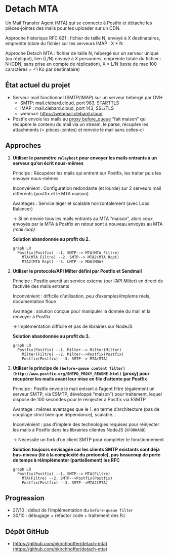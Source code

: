 # Detach MTA

Un Mail Transfer Agent (MTA) qui se connecte à Postfix et détache les pièces-jointes des mails pour les uploader sur un CDN.

Approche historique RFC 821 : fichier de taille N, envoyé à X destinataires, empreinte totale du fichier sur les serveurs IMAP : X * N

Approche Detach MTA : fichier de taille N, hébergé sur un serveur unique (ou répliqué), lien (L/N) envoyé à X personnes, empreinte totale du fichier : N (CDN, sans prise en compte de réplication), X * L/N (texte de max 100 caractères = <1 Ko par destinataire)  

## État actuel du projet

- Serveur mail fonctionnel (SMTP/IMAP) sur un serveur hébergé par OVH
    - SMTP: mail.clebard.cloud, port 983, STARTTLS
    - IMAP : mail.clebard.cloud, port 143, SSL/TLS
    - webmail: https://webmail.clebard.cloud
- Postfix envoie les mails au [proxy before_queue](http://www.postfix.org/SMTPD_PROXY_README.html) “fait maison” qui récupère le contenu du mail via un stream, le parse, récupère les attachments (= pièces-jointes) et renvoie le mail sans celles-ci

## Approches

1. **Utiliser le paramètre `relayhost` pour envoyer les mails entrants à un serveur qu’on écrit nous-mêmes**
    
    Principe : Récupérer les mails qui entrent sur Postfix, les traiter puis les envoyer nous-mêmes
    
    Inconvénient : Configuration redondante (et lourde) sur 2 serveurs mail différents (postfix et le MTA maison)
    
    Avantages : Service léger et scalable horizontalement (avec Load Balancer)
    
    → Si on envoie tous les mails entrants au MTA “maison”, alors ceux envoyés par le MTA à Postfix en retour sont à nouveau envoyés au MTA *(mail loop)*
    
    **Solution abandonnée au profit du 2.**
    
    ```mermaid
    graph LR
      Postfix(Postfix) --1. SMTP--> MTA(MTA Filtre)
    	MTA(MTA Filtre) --2. SMTP--> MTA2(MTA Rcpt)
    	MTA2(MTA Rcpt) --3. LMTP--> MDA(MDA)
    ```
    
2. **Utiliser le protocole/API Milter défini par Postfix et Sendmail**
    
    Principe : Postfix avertit un service externe (par l’API Milter) en direct de l’activité des mails entrants
    
    Inconvénient : difficile d’utilisation, peu d’exemples/implems réels, documentation floue
    
    Avantage : solution conçue pour manipuler la donnée du mail et la renvoyer à Postfix
    
    → Implémentation difficile et pas de librairies sur NodeJS
    
    **Solution abandonnée au profit du 3.**
    
    ```mermaid
    graph LR
      Postfix(Postfix) --1. Milter--> Milter(Milter)
    	Milter(Filtre) --2. Milter-->Postfix(Postfix)
    	Postfix(Postfix) --3. SMTP--> MTA(MTA)
    ```
    
3.  **Utiliser le principe de `[before-queue content filter](http://www.postfix.org/SMTPD_PROXY_README.html)` (proxy) pour récupérer les mails avant leur mise en file d’attente par Postfix**
    
    Principe : Postfix envoie le mail entrant à l’agent filtre (également un serveur SMTP, via ESMTP, développé “maison”) pour traitement, lequel dispose de 100 secondes pour le réinjecter à Postfix via ESMTP
    
    Avantage : mêmes avantages que le 1. en terme d’architecture (pas de couplage strict bien que dépendance), scalable…
    
    Inconvénient : pas d’implem des technologies requises pour réinjecter les mails à Postfix dans les librairies clientes NodeJS (`XFORWARD`) 
    
    → Nécessite un fork d’un client SMTP pour compléter le fonctionnement
    
    **Solution toujours envisagée car les clients SMTP existants sont déjà bas-niveau (lié à la complexité du protocole), pas beaucoup de perte de temps à réimplémenter (partiellement) les RFC**
    
    ```mermaid
    graph LR
      Postfix(Postfix) --1. SMTP--> MTA(Filtre)
    	MTA(Filtre) --2. SMTP-->Postfix(Postfix)
    	Postfix(Postfix) --3. SMTP-->MTA2[MTA]
    ```
    

## Progression

- 27/10 : début de l’implémentation du `before-queue filter`
- 30/10 : débugage + refactor code + traitement des PJ

## Dépôt GitHub

- [https://github.com/nkirchhoffer/detach-mta](https://github.com/nkirchhoffer/detach-mta)